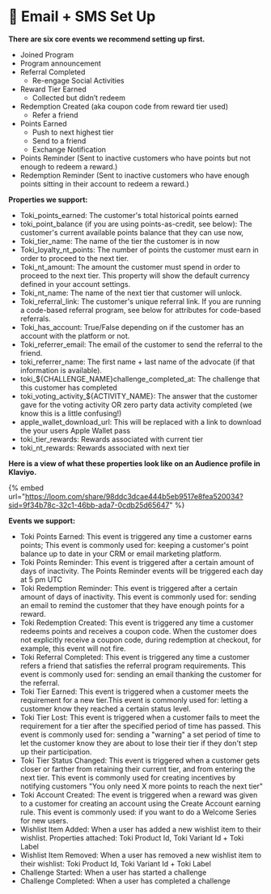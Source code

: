 # 📩 Email + SMS Set Up

**There are six core events we recommend setting up first.**&#x20;

* Joined Program
* Program announcement
* Referral Completed&#x20;
  * Re-engage Social Activities
* Reward Tier Earned
  * Collected but didn’t redeem
* Redemption Created (aka coupon code from reward tier used)
  * Refer a friend
* Points Earned
  * Push to next highest tier
  * Send to a friend
  * Exchange Notification
* Points Reminder (Sent to inactive customers who have points but not enough to redeem a reward.)
* Redemption Reminder (Sent to inactive customers who have enough points sitting in their account to redeem a reward.)



**Properties we support:**

* Toki\_points\_earned: The customer's total historical points earned
* toki\_point\_balance (if you are using points-as-credit, see below): The customer's current available points balance that they can use now,
* Toki\_tier\_name: The name of the tier the customer is in now
* Toki\_loyalty\_nt\_points: The number of points the customer must earn in order to proceed to the next tier.
* Toki\_nt\_amount: The amount the customer must spend in order to proceed to the next tier. This property will show the default currency defined in your account settings.
* Toki\_nt\_name: The name of the next tier that customer will unlock.
* Toki\_referral\_link: The customer's unique referral link. If you are running a code-based referral program, see below for attributes for code-based referrals.
* Toki\_has\_account: True/False depending on if the customer has an account with the platform or not.
* Toki\_referrer\_email: The email of the customer to send the referral to the friend.
* toki\_referrer\_name: The first name + last name of the advocate (if that information is available).
* toki\_${CHALLENGE\_NAME}challenge\_completed\_at: The challenge that this customer has completed
* toki\_voting\_activity\_${ACTIVITY\_NAME}: The answer that the customer gave for the voting activity OR zero party data activity completed (we know this is a little confusing!)
* apple\_wallet\_download\_url: This will be replaced with a link to download the your users Apple Wallet pass
* toki\_tier\_rewards: Rewards associated with current tier
* toki\_nt\_rewards: Rewards associated with next tier



**Here is a view of what these properties look like on an Audience profile in Klaviyo.**

{% embed url="https://loom.com/share/98ddc3dcae444b5eb9517e8fea520034?sid=9f34b78c-32c1-46bb-ada7-0cdb25d65647" %}

&#x20;

**Events we support:**

* Toki Points Earned: This event is triggered any time a customer earns points; This event is commonly used for: keeping a customer's point balance up to date in your CRM or email marketing platform.&#x20;
* Toki Points Reminder: This event is triggered after a certain amount of days of inactivity. The Points Reminder events will be triggered each day at 5 pm UTC
* Toki Redemption Reminder: This event is triggered after a certain amount of days of inactivity. This event is commonly used for: sending an email to remind the customer that they have enough points for a reward.
* Toki Redemption Created: This event is triggered any time a customer redeems points and receives a coupon code. When the customer does not explicitly receive a coupon code, during redemption at checkout, for example, this event will not fire.
* Toki Referral Completed: This event is triggered any time a customer refers a friend that satisfies the referral program requirements. This event is commonly used for: sending an email thanking the customer for the referral.
* Toki Tier Earned: This event is triggered when a customer meets the requirement for a new tier.This event is commonly used for: letting a customer know they reached a certain status level.
* Toki Tier Lost: This event is triggered when a customer fails to meet the requirement for a tier after the specified period of time has passed. This event is commonly used for: sending a "warning" a set period of time to let the customer know they are about to lose their tier if they don't step up their participation.
* Toki Tier Status Changed: This event is triggered when a customer gets closer or farther from retaining their current tier, and from entering the next tier. This event is commonly used for creating incentives by notifying customers "You only need X more points to reach the next tier"
* Toki Account Created: The event is triggered when a reward was given to a customer for creating an account using the Create Account earning rule. This event is commonly used: if you want to do a Welcome Series for new users.
* Wishlist Item Added: When a user has added a new wishlist item to their wishlist. Properties attached: Toki Product Id, Toki Variant Id + Toki Label
* Wishlist Item Removed: When a user has removed a new wishlist item to their wishlist: Toki Product Id, Toki Variant Id + Toki Label
* Challenge Started: When a user has started a challenge
* Challenge Completed: When a user has completed a challenge
